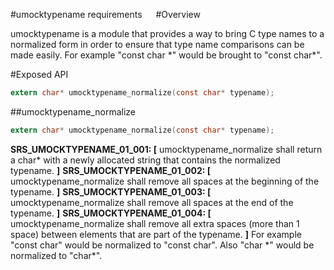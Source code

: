 #umocktypename requirements
 
#Overview

umocktypename is a module that provides a way to bring C type names to a normalized form in order to ensure that type name comparisons can be made easily.
For example "const                   char \*" would be brought to "const char\*".

#Exposed API

```c
extern char* umocktypename_normalize(const char* typename);
```

##umocktypename_normalize

```c
extern char* umocktypename_normalize(const char* typename);
```

**SRS_UMOCKTYPENAME_01_001: [** umocktypename_normalize shall return a char\* with a newly allocated string that contains the normalized typename. **]**
**SRS_UMOCKTYPENAME_01_002: [** umocktypename_normalize shall remove all spaces at the beginning of the typename. **]**
**SRS_UMOCKTYPENAME_01_003: [** umocktypename_normalize shall remove all spaces at the end of the typename. **]**
**SRS_UMOCKTYPENAME_01_004: [** umocktypename_normalize shall remove all extra spaces (more than 1 space) between elements that are part of the typename. **]**
For example "const  char" would be normalized to "const char". Also "char \*" would be normalized to "char\*".
